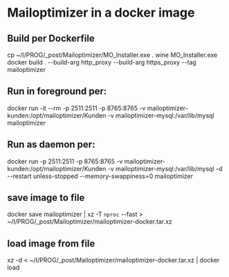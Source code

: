 # Mailoptimizer in a docker image

## Build per Dockerfile
cp ~/I/PROG/_post/Mailoptimizer/MO_Installer.exe .
wine MO_Installer.exe
docker build . --build-arg http_proxy --build-arg https_proxy --tag mailoptimizer

## Run in foreground per:
docker run -it --rm -p 2511:2511 -p 8765:8765 -v mailoptimizer-kunden:/opt/mailoptimizer/Kunden -v mailoptimizer-mysql:/var/lib/mysql mailoptimizer

## Run as daemon per:
docker run -p 2511:2511 -p 8765:8765 -v mailoptimizer-kunden:/opt/mailoptimizer/Kunden -v mailoptimizer-mysql:/var/lib/mysql -d --restart unless-stopped --memory-swappiness=0 mailoptimizer

## save image to file
docker save mailoptimizer | xz -T `nproc` --fast > ~/I/PROG/_post/Mailoptimizer/mailoptimizer-docker.tar.xz

## load image from file
xz -d < ~/I/PROG/_post/Mailoptimizer/mailoptimizer-docker.tar.xz | docker load
